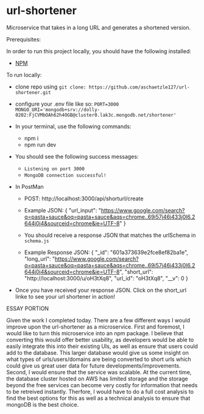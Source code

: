 # url-shortener
Microservice that takes in a long URL and generates a shortened version.

Prerequisites:

In order to run this project locally, you should have the following installed:
* [NPM](https://nodejs.org/en/)

To run locally: 
* clone repo using `git clone: https://github.com/aschaetzle127/url-shortener.git`

* configure your .env file like so:
`PORT=3000
MONGO_URI='mongodb+srv://dolly-0202:FjCVMbOAh62h4OGB@cluster0.lak3c.mongodb.net/shortener'`

* In your terminal, use the following commands:
	* npm i
	* npm run dev
	
* You should see the following success messages:
	* `Listening on port 3000`
	* `MongoDB connection successful!`

* In PostMan

	* POST: http://localhost:3000/api/shorturl/create
	* Example JSON: 
	{
		"url_input": "https://www.google.com/search?q=pasta+sauce&oq=pasta+sauce&aqs=chrome..69i57j46i433j0l6.2644j0j4&sourceid=chrome&ie=UTF-8"
	}

	* You should receive a response JSON that matches the urlSchema in `schema.js`
	* Example Response JSON:
	{
	    "_id": "601a373639e2fce8ef82ba1e",
	    "long_url": "https://www.google.com/search?q=pasta+sauce&oq=pasta+sauce&aqs=chrome..69i57j46i433j0l6.2644j0j4&sourceid=chrome&ie=UTF-8",
	    "short_url": "http://localhost:3000/u/oH3tXq8",
	    "url_id": "oH3tXq8",
	    "__v": 0
	}


* Once you have received your response JSON.  Click on the short_url linke to see your url shortener in action!



ESSAY PORTION

Given the work I completed today.  There are a few different ways I would improve upon the url-shortener as a microservice.  First and foremost, I would like to turn this microservice into an npm package.  I believe that converting this would offer better usability, as developers would be able to easily integrate this into their existing UIs, as well as ensure that users could add to the database.  This larger database would give us some insight on what types of urls/users/domains are being converted to short urls which could give us great user data for future developments/improvements. Second, I would ensure that the service was scalable.  At the current time, the database cluster hosted on AWS has limited storage and the storage beyond the free services can become very costly for information that needs to be retreived instantly.  Therfore, I would have to do a full cost analysis to find the best options for this as well as a technical analysis to ensure that mongoDB is the best choice.  

